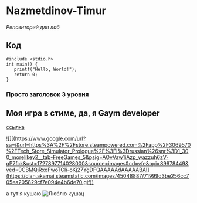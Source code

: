 # Nazmetdinov-Timur
_Репозиторий для лаб_
## Код
```
#include <stdio.h>
int main() {
   printf("Hello, World!");
   return 0;
}
```
### Просто заголовок 3 уровня

## Моя игра в стиме, да, я Gaym developer
[ссылка](https://store.steampowered.com/app/2938480/AkuNet_nameless)

![][(https://www.google.com/url?sa=i&url=https%3A%2F%2Fstore.steampowered.com%2Fapp%2F3069570%2FTech_Store_Simulator_Prologue%2F%3Fl%3Drussian%26snr%3D1_300_morelikev2__tab-FreeGames_5&psig=AOvVaw1iAzp_wazzuh6zV-qP7fck&ust=1727897714028000&source=images&cd=vfe&opi=89978449&ved=0CBMQjRxqFwoTCIi-oKj27YgDFQAAAAAdAAAAABAI](https://clan.akamai.steamstatic.com/images/45048887/71999d3be256cc705ea205829cf7e094e4b6de70.gif))

















а тут я кушаю
![Люблю кушац](https://media1.tenor.com/m/iaGQEpzcRW0AAAAd/yui.gif)
